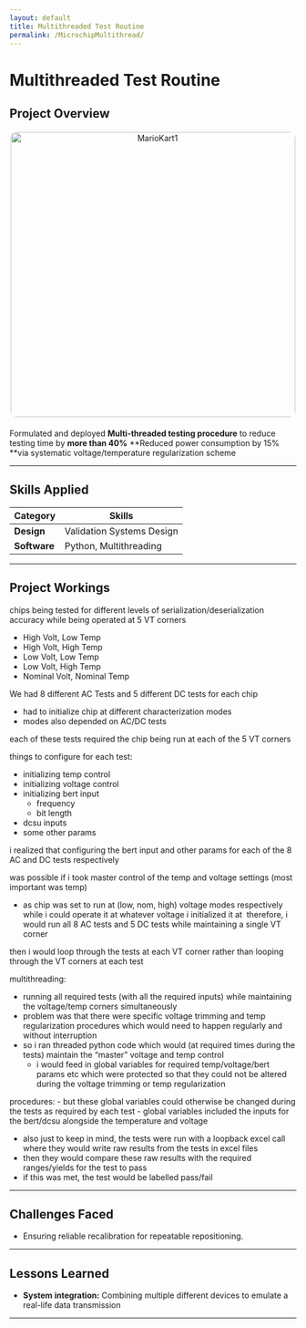 ```yaml
---
layout: default
title: Multithreaded Test Routine
permalink: /MicrochipMultithread/
---
```


# Multithreaded Test Routine

## Project Overview

<div style="text-align: center; margin: 20px 0;">
    <img src="{{ '/docs/assets/MicrochipLab.png' | relative_url }}" alt="MarioKart1" style="width: 500px; border-radius: 10px;">
</div>


Formulated and deployed **Multi-threaded testing procedure** to reduce testing time by **more than 40%** 
**Reduced power consumption by 15% **via systematic voltage/temperature regularization scheme

---

## Skills Applied

| **Category**    | **Skills**                                                                 |
|------------------|---------------------------------------------------------------------------|
| **Design**       | Validation Systems Design                            |
| **Software**     | Python, Multithreading                                 |

---

## Project Workings
chips being tested for different levels of serialization/deserialization accuracy while being operated at 5 VT corners

- High Volt, Low Temp
- High Volt, High Temp
- Low Volt, Low Temp
- Low Volt, High Temp
- Nominal Volt, Nominal Temp

We had 8 different AC Tests and 5 different DC tests for each chip

- had to initialize chip at different characterization modes
- modes also depended on AC/DC tests

each of these tests required the chip being run at each of the 5 VT corners

things to configure for each test:
- initializing temp control
- initializing voltage control
- initializing bert input
    - frequency
    - bit length
- dcsu inputs
- some other params

i realized that configuring the bert input and other params for each of the 8 AC and DC tests respectively 

was possible if i took master control of the temp and voltage settings (most important was temp)
- as chip was set to run at (low, nom, high) voltage modes respectively while i could operate it at whatever voltage i initialized it at 
therefore, i would run all 8 AC tests and 5 DC tests while maintaining a single VT corner

then i would loop through the tests at each VT corner rather than looping through the VT corners at each test 

multithreading:
- running all required tests (with all the required inputs) while maintaining the voltage/temp corners simultaneously
- problem was that there were specific voltage trimming and temp regularization procedures which would need to happen regularly and without interruption 
- so i ran threaded python code which would (at required times during the tests) maintain the “master” voltage and temp control
    - i would feed in global variables for required temp/voltage/bert params etc which were protected so that they could not be altered during the voltage trimming or temp regularization 

procedures:
    - but these global variables could otherwise be changed during the tests as required by each test
        - global variables included the inputs for the bert/dcsu alongside the temperature and voltage

- also just to keep in mind, the tests were run with a loopback excel call where they would write raw results from the tests in excel files
- then they would compare these raw results with the required ranges/yields for the test to pass
- if this was met, the test would be labelled pass/fail


---

## Challenges Faced
- Ensuring reliable recalibration for repeatable repositioning.

---

## Lessons Learned
- **System integration:** Combining multiple different devices to emulate a real-life data transmission 

---
